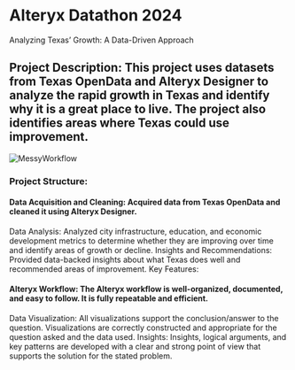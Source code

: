 # Alteryx Datathon 2024
 Analyzing Texas’ Growth: A Data-Driven Approach

## Project Description: This project uses datasets from Texas OpenData and Alteryx Designer to analyze the rapid growth in Texas and identify why it is a great place to live. The project also identifies areas where Texas could use improvement.

![MessyWorkflow](https://github.com/rbhardwaj2186/Alteryx-Datathon-2024/assets/143745073/864b4beb-bf37-4fdb-993b-8b69e8be5a0b)


### Project Structure:

#### Data Acquisition and Cleaning: Acquired data from Texas OpenData and cleaned it using Alteryx Designer.
Data Analysis: Analyzed city infrastructure, education, and economic development metrics to determine whether they are improving over time and identify areas of growth or decline.
Insights and Recommendations: Provided data-backed insights about what Texas does well and recommended areas of improvement.
Key Features:

#### Alteryx Workflow: The Alteryx workflow is well-organized, documented, and easy to follow. It is fully repeatable and efficient.
Data Visualization: All visualizations support the conclusion/answer to the question. Visualizations are correctly constructed and appropriate for the question asked and the data used.
Insights: Insights, logical arguments, and key patterns are developed with a clear and strong point of view that supports the solution for the stated problem.

